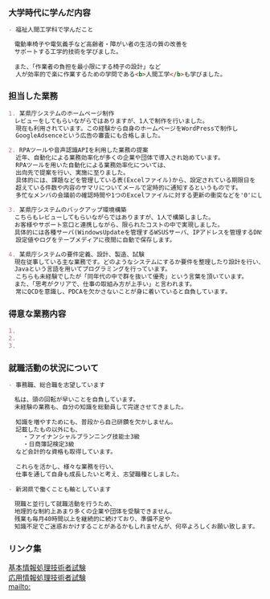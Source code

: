 ### 大学時代に学んだ内容
```markdown
- 福祉人間工学科で学んだこと

　電動車椅子や電気義手など高齢者・障がい者の生活の質の改善を
　サポートする工学的技術を学びました。
　
　また、「作業者の負担を最小限にする椅子の設計」など
  人が効率的で楽に作業するための学問である<b>人間工学</b>も学びました。
```
### 担当した業務
```markdown
1. 某県庁システムのホームページ制作
　レビューをしてもらいながらではありますが、1人で制作を行いました。
  現在も利用されています。この経験から自身のホームページをWordPressで制作し
  GoogleAdsenceという広告の審査にも合格しました。

2. RPAツールや音声認識APIを利用した業務の提案
  近年、自動化による業務効率化が多くの企業や団体で導入され始めています。
  RPAツールを用いた自動化による業務効率化については、
  出向先で提案を行い、実施に至りました。
  具体的には、課題などを管理している表(Excelファイル)から、設定されている期限日を
  超えている件数や内容のサマリについてメールで定時的に通知するというものです。
  多忙なメンバの会議前の確認時間や1つのExcelファイルに対する更新の衝突などを'0'にしました。
  
3. 某県庁システムのバックアップ環境構築
　こちらもレビューしてもらいながらではありますが、1人で構築しました。
　お客様やサポート窓口と連携しながら、限られたコストの中で実現しました。
　具体的には各種サーバ(WindowsUpdateを管理するWSUSサーバ、IPアドレスを管理するDNS/DHCPサーバなど)の
  設定値やログをテープメディアに夜間に自動で保存します。 

4. 某県庁システムの要件定義、設計、製造、試験
　現在従事している主な業務です。どのようなシステムにするか要件を整理したり設計を行い、
　Javaという言語を用いてプログラミングを行っています。
  こちらも未経験でしたが「同年代の中で群を抜いて優秀」という言葉を頂いています。
　また、「思考がクリアで、仕事の取組み方が上手い」と言われます。
  常にQCDを意識し、PDCAを欠かさないことが身に着いていると自負しています。
``` 
### 得意な業務内容
```markdown
1. 
2. 
3. 

``` 
### 就職活動の状況について
```markdown
- 事務職、総合職を志望しています

　私は、頭の回転が早いことを自負しています。
　未経験の業務も、自分の知識を総動員して完遂させてきました。
  
  知識を増やすためにも、普段から自己研鑽を欠かしません。
  記載したもの以外にも、
    ・ファイナンシャルプランニング技能士3級
    ・日商簿記検定3級
  など会計的な資格も取得しています。
  
  これらを活かし、様々な業務を行い、
  仕事を通して自身も成長したいと考え、志望職種としました。
 
- 新潟県で働くことも軸としています 　
　
　現職と並行して就職活動を行うため、
　地理的な制約上あまり多くの企業や団体を受験できません。
　残業も毎月40時間以上を継続的に続けており、準備不足や
　知識不足でご迷惑おかけすることがあるかもしれませんが、何卒よろしくお願い致します。
```
### リンク集
[基本情報処理技術者試験](https://www.jitec.ipa.go.jp/1_08gaiyou/_index_gaiyou.html)<br>
[応用情報処理技術者試験](https://www.jitec.ipa.go.jp/1_11seido/ap.html)<br>
[mailto:](mailto:takahashikuq2020@gmail.com)<br>
